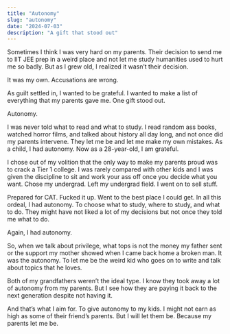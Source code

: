```yaml
---
title: "Autonomy"
slug: "autonomy"
date: "2024-07-03"
description: "A gift that stood out"
---
```


Sometimes I think I was very hard on my parents. Their decision to send me to IIT JEE prep in a weird place and not let me study humanities used to hurt me so badly. But as I grew old, I realized it wasn’t their decision.

It was my own. Accusations are wrong.

As guilt settled in, I wanted to be grateful. I wanted to make a list of everything that my parents gave me. One gift stood out.

Autonomy.

I was never told what to read and what to study. I read random ass books, watched horror films, and talked about history all day long, and not once did my parents intervene. They let me be and let me make my own mistakes. As a child, I had autonomy. Now as a 28-year-old, I am grateful.

I chose out of my volition that the only way to make my parents proud was to crack a Tier 1 college. I was rarely compared with other kids and I was given the discipline to sit and work your ass off once you decide what you want. Chose my undergrad. Left my undergrad field. I went on to sell stuff.

Prepared for CAT. Fucked it up. Went to the best place I could get. In all this ordeal, I had autonomy. To choose what to study, where to study, and what to do. They might have not liked a lot of my decisions but not once they told me what to do.

Again, I had autonomy.

So, when we talk about privilege, what tops is not the money my father sent or the support my mother showed when I came back home a broken man. It was the autonomy. To let me be the weird kid who goes on to write and talk about topics that he loves.

Both of my grandfathers weren’t the ideal type. I know they took away a lot of autonomy from my parents. But I see how they are paying it back to the next generation despite not having it.

And that’s what I aim for. To give autonomy to my kids. I might not earn as high as some of their friend’s parents. But I will let them be. Because my parents let me be.